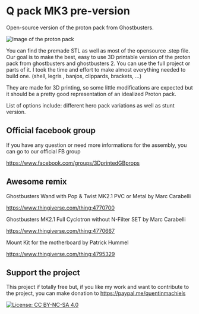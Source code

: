 # Q pack MK3 pre-version
Open-source version of the proton pack from Ghostbusters.

![Image of the proton pack](https://github.com/mr-kiou/q-pack/blob/MK2.1/protonpack_screenshoot.jpghttps://github.com/mr-kiou/q-pack/blob/mk2.1/protonpack_screenshoot.jpg)

You can find the premade STL as well as most of the opensource .step file.
Our goal is to make the best, easy to use 3D printable version of the proton pack from ghostbusters and ghostbusters 2.
You can use the full project or parts of it.
I took the time and effort to make almost everything needed to build one. (shell, legris , banjos, clippards, brackets, ...)


They are made for 3D printing, so some little modifications are expected but it should be a pretty good representation of an idealized Proton pack.


List of options include: different hero pack variations as well as stunt version.

## Official facebook group
If you have any question or need more informations for the assembly, you can go to our official FB group

https://www.facebook.com/groups/3DprintedGBprops

        
## Awesome remix
Ghostbusters Wand with Pop & Twist MK2.1 PVC or Metal by Marc Carabelli

https://www.thingiverse.com/thing:4770700

Ghostbusters MK2.1 Full Cyclotron without N-Filter SET by Marc Carabelli

https://www.thingiverse.com/thing:4770667

Mount Kit for the motherboard by Patrick Hummel

https://www.thingiverse.com/thing:4795329

## Support the project

This project if totally free but, if you like my work and want to contribute to the project, you can  make donation to
https://paypal.me/quentinmachiels
        
[![License: CC BY-NC-SA 4.0](https://licensebuttons.net/l/by-nc-sa/4.0/80x15.png)](https://creativecommons.org/licenses/by-nc-sa/4.0/)


